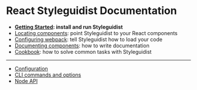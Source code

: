 # React Styleguidist Documentation

* **[Getting Started](./GettingStarted.md): install and run Styleguidist**
* [Locating components](./Components.md): point Styleguidist to your React components
* [Configuring webpack](./Webpack.md): tell Styleguidist how to load your code
* [Documenting components](./Documenting.md): how to write documentation
* [Cookbook](./Cookbook.md): how to solve common tasks with Styleguidist

***

* [Configuration](./Configuration.md)
* [CLI commands and options](./CLI.md)
* [Node API](./API.md)
